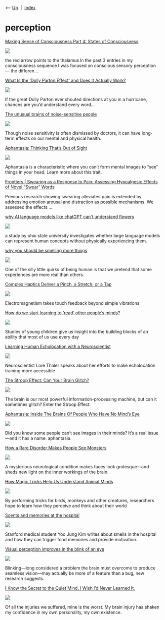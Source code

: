 <div class="nav">

⟵ [Up](index.html)  \|  [Index](index.html)

</div>

# perception

<div class="cards">

<div class="card">

<div class="card-title">

[Making Sense of Consciousness Part 4: States of
Consciousness](https://www.lesswrong.com/posts/pvXSYJBQsqFqj6nWD/making-sense-of-consciousness-part-4-states-of-consciousness)

</div>

<div class="card-image">

[![](https://res.cloudinary.com/lesswrong-2-0/image/upload/f_auto,q_auto/v1/mirroredImages/pvXSYJBQsqFqj6nWD/vvw2iihmbg64otd1t6jk)](https://www.lesswrong.com/posts/pvXSYJBQsqFqj6nWD/making-sense-of-consciousness-part-4-states-of-consciousness)

</div>

the red arrow points to the thalamus In the past 3 entries in my
consciousness sequence I was focused on conscious sensory perception —
the differen…

</div>

<div class="card">

<div class="card-title">

[What Is the ‘Dolly Parton Effect’ and Does It Actually
Work?](https://www.vice.com/en/article/what-is-the-dolly-parton-effect-and-does-it-actually-work/)

</div>

<div class="card-image">

[![](https://www.vice.com/wp-content/uploads/sites/2/2025/08/What-Is-the-%E2%80%98Dolly-Parton-Effect-and-Does-It-Actually-Work.jpg)](https://www.vice.com/en/article/what-is-the-dolly-parton-effect-and-does-it-actually-work/)

</div>

If the great Dolly Parton ever shouted directions at you in a hurricane,
chances are you’d understand every word...

</div>

<div class="card">

<div class="card-title">

[The unusual brains of noise-sensitive
people](https://www.bbc.com/future/article/20250804-inside-the-brains-of-noise-sensitive-people?ocid=global_future_rss)

</div>

<div class="card-image">

[![](https://ychef.files.bbci.co.uk/624x351/p0lv3hz0.jpg)](https://www.bbc.com/future/article/20250804-inside-the-brains-of-noise-sensitive-people?ocid=global_future_rss)

</div>

Though noise sensitivity is often dismissed by doctors, it can have
long-term effects on our mental and physical health.

</div>

<div class="card">

<div class="card-title">

[Aphantasia: Thinking That’s Out of
Sight](https://my.clevelandclinic.org/health/symptoms/25222-aphantasia)

</div>

<div class="card-image">

[![](https://my.clevelandclinic.org/-/scassets/images/org/health/articles/25222-aphantasia)](https://my.clevelandclinic.org/health/symptoms/25222-aphantasia)

</div>

Aphantasia is a characteristic where you can’t form mental images to
“see” things in your head. Learn more about this trait.

</div>

<div class="card">

<div class="card-title">

[Frontiers \| Swearing as a Response to Pain: Assessing Hypoalgesic
Effects of Novel “Swear”
Words](https://www.frontiersin.org/journals/psychology/articles/10.3389/fpsyg.2020.00723/full)

</div>

Previous research showing swearing alleviates pain is extended by
addressing emotion arousal and distraction as possible mechanisms. We
assessed the effects ...

</div>

<div class="card">

<div class="card-title">

[why AI language models like chatGPT can’t understand
flowers](https://www.designboom.com/technology/ai-language-models-chatgpt-gemini-understand-flowers-ohio-state-university-06-04-2025/)

</div>

<div class="card-image">

[![](https://www.designboom.com/wp-content/uploads/2025/06/AI-language-models-chatGPT-gemini-flowers-designboom-1.jpg)](https://www.designboom.com/technology/ai-language-models-chatgpt-gemini-understand-flowers-ohio-state-university-06-04-2025/)

</div>

a study by ohio state university investigates whether large language
models can represent human concepts without physically experiencing
them.

</div>

<div class="card">

<div class="card-title">

[why you should be smelling more
things](https://open.substack.com/pub/etymology/p/why-you-should-be-smelling-more-things?r=oc5d&utm_medium=ios)

</div>

<div class="card-image">

[![](https://substackcdn.com/image/fetch/w_1200,h_600,c_fill,f_jpg,q_auto:good,fl_progressive:steep,g_auto/https%3A%2F%2Fsubstack-post-media.s3.amazonaws.com%2Fpublic%2Fimages%2Fc371ebcf-91fa-40bd-89af-a17797c25ce6.heic)](https://open.substack.com/pub/etymology/p/why-you-should-be-smelling-more-things?r=oc5d&utm_medium=ios)

</div>

One of the silly little quirks of being human is that we pretend that
some experiences are more real than others.

</div>

<div class="card">

<div class="card-title">

[Complex Haptics Deliver a Pinch, a Stretch, or a
Tap](https://spectrum.ieee.org/haptic-feedback)

</div>

<div class="card-image">

[![](https://assets.rbl.ms/59764549/origin.jpg)](https://spectrum.ieee.org/haptic-feedback)

</div>

Electromagnetism takes touch feedback beyond simple vibrations

</div>

<div class="card">

<div class="card-title">

[How do we start learning to ‘read’ other people’s
minds?](https://psyche.co/ideas/how-do-we-start-learning-to-read-other-peoples-minds)

</div>

<div class="card-image">

[![](https://images.aeonmedia.co/images/e84cf667-6272-459c-9109-3bd86c34d125/panos_00366828.jpg?top=275&left=0&cropWidth=4992&cropHeight=2808?width=1200&quality=75&format=auto)](https://psyche.co/ideas/how-do-we-start-learning-to-read-other-peoples-minds)

</div>

Studies of young children give us insight into the building blocks of an
ability that most of us use every day

</div>

<div class="card">

<div class="card-title">

[Learning Human Echolocation with a
Neuroscientist](https://www.scientificamerican.com/article/learning-human-echolocation-with-a-neuroscientist/)

</div>

<div class="card-image">

[![](https://static.scientificamerican.com/dam/m/67ff8f0eaade0722/original/2025-03-06_OUTLOOK_Vision_Q-A-Lore-Thaler_HERO.jpg?m=1741193664.077&w=1200)](https://www.scientificamerican.com/article/learning-human-echolocation-with-a-neuroscientist/)

</div>

Neuroscientist Lore Thaler speaks about her efforts to make echolocation
training more accessible

</div>

<div class="card">

<div class="card-title">

[The Stroop Effect: Can Your Brain
Glitch?](https://www.thecollector.com/the-stroop-effect-brain-glitch)

</div>

<div class="card-image">

[![](https://cdn.thecollector.com/wp-content/uploads/2025/02/the-stroop-effect-brain-glitch.jpg)](https://www.thecollector.com/the-stroop-effect-brain-glitch)

</div>

The brain is our most powerful information-processing machine, but can
it sometimes glitch? Enter the Stroop Effect.

</div>

<div class="card">

<div class="card-title">

[Aphantasia: Inside The Brains Of People Who Have No Mind’s
Eye](https://www.vice.com/en/article/aphantasia-inside-the-brains-of-people-who-have-no-minds-eye/)

</div>

<div class="card-image">

[![](https://www.vice.com/wp-content/uploads/sites/2/2025/01/people-with-aphantasia-cant-see-images-in-their-mind-due-to-different-wiring-in-their-brain.jpg?w=1200)](https://www.vice.com/en/article/aphantasia-inside-the-brains-of-people-who-have-no-minds-eye/)

</div>

Did you know some people can’t see images in their minds? It’s a real
issue—and it has a name: aphantasia.

</div>

<div class="card">

<div class="card-title">

[How a Rare Disorder Makes People See
Monsters](https://www.newyorker.com/news/annals-of-inquiry/how-a-rare-disorder-makes-people-see-monsters)

</div>

<div class="card-image">

[![](https://media.newyorker.com/photos/66aac1986e3c75335943d3ff/16:9/w_1280,c_limit/Facial_Distortion_Still.jpg)](https://www.newyorker.com/news/annals-of-inquiry/how-a-rare-disorder-makes-people-see-monsters)

</div>

A mysterious neurological condition makes faces look grotesque—and sheds
new light on the inner workings of the brain.

</div>

<div class="card">

<div class="card-title">

[How Magic Tricks Help Us Understand Animal
Minds](https://knowablemagazine.org/content/article/living-world/2024/how-magic-can-help-us-understand-animal-minds)

</div>

<div class="card-image">

[![](https://knowablemagazine.org/docserver/fulltext/magic-animal-cognition-1600x600.jpg)](https://knowablemagazine.org/content/article/living-world/2024/how-magic-can-help-us-understand-animal-minds)

</div>

By performing tricks for birds, monkeys and other creatures, researchers
hope to learn how they perceive and think about their world

</div>

<div class="card">

<div class="card-title">

[Scents and memories at the
hospital](https://scopeblog.stanford.edu/2019/10/09/scents-and-memories-at-the-hospital)

</div>

<div class="card-image">

[![](https://scopeblog.stanford.edu/wp-content/uploads/2019/10/baby-child-cute-1557255-1-1024x683.jpg)](https://scopeblog.stanford.edu/2019/10/09/scents-and-memories-at-the-hospital)

</div>

Stanford medical student Yoo Jung Kim writes about smells in the
hospital and how they can trigger fond memories and provide motivation.

</div>

<div class="card">

<div class="card-title">

[Visual perception improves in the blink of an
eye](https://www.thetransmitter.org/vision/visual-perception-improves-in-the-blink-of-an-eye)

</div>

<div class="card-image">

[![](https://www.thetransmitter.org/wp-content/uploads/2024/05/cropped-Eye-Blinks-setup-1200-landscape-1.png)](https://www.thetransmitter.org/vision/visual-perception-improves-in-the-blink-of-an-eye)

</div>

Blinking—long considered a problem the brain must overcome to produce
seamless vision—may actually be more of a feature than a bug, new
research suggests.

</div>

<div class="card">

<div class="card-title">

[I Know the Secret to the Quiet Mind. I Wish I’d Never Learned
It.](https://www.theatlantic.com/health/archive/2021/06/car-accident-brain-injury/619227)

</div>

<div class="card-image">

[![](https://cdn.theatlantic.com/thumbor/cuRlOKGM9OVDHYi0G1-V4m2UGt0=/0x784:3000x2346/1200x625/media/img/mt/2021/06/TRU3032045-5/original.jpg)](https://www.theatlantic.com/health/archive/2021/06/car-accident-brain-injury/619227)

</div>

Of all the injuries we suffered, mine is the worst. My brain injury has
shaken my confidence in my own personality, my own existence.

</div>

</div>
